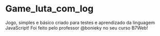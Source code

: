 # Game_luta_com_log
Jogo, simples e básico criado para testes e aprendizado da linguagem JavaScript!
Foi feito pelo professor @bonieky no seu curso B7Web!
